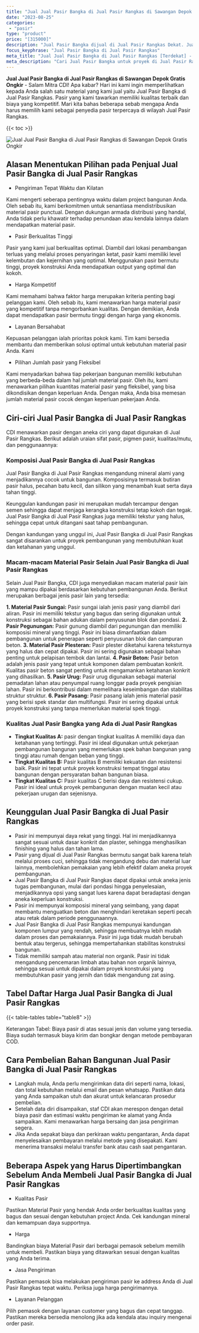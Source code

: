 ```yaml
---
title: "Jual Jual Pasir Bangka di Jual Pasir Rangkas di Sawangan Depok Gratis Ongkir"
date: "2023-08-25"
categories:
 - "pasir"
type: "product"
price: "[315000]"
description: "Jual Pasir Bangka dijual di Jual Pasir Rangkas Dekat. Jual Pasir Bangka ini sering dipakai dalam proyek konstruksi sebagai bahan campuran yang terpilih dan halus. Kontak kami untuk mendapatkan informasi lebih lanjut."
focus_keyphrase: "Jual Pasir Bangka di Jual Pasir Rangkas"
meta_title: "Jual Jual Pasir Bangka di Jual Pasir Rangkas [Terdekat] - CDI"
meta_description: "Cari Jual Pasir Bangka untuk proyek di Jual Pasir Rangkas? Kami menyediakan Jual Pasir Bangka berkualitas untuk material adukan. Dapatkan penawaran terbaik sekarang."
---
```


**Jual Jual Pasir Bangka di Jual Pasir Rangkas di Sawangan Depok Gratis Ongkir** - Salam Mitra CDI! Apa kabar? Hari ini kami ingin memperlihatkan kepada Anda salah satu material yang kami jual yaitu Jual Pasir Bangka di Jual Pasir Rangkas. Pasir yang kami tawarkan memiliki kualitas terbaik dan biaya yang kompetitif. Mari kita bahas beberapa sebab mengapa Anda harus memilih kami sebagai penyedia pasir terpercaya di wilayah Jual Pasir Rangkas.

{{< toc >}}

![Jual Jual Pasir Bangka di Jual Pasir Rangkas di Sawangan Depok Gratis Ongkir](/images/pasir/pasir-bangunan-30.jpg)

## Alasan Menentukan Pilihan pada Penjual Jual Pasir Bangka di Jual Pasir Rangkas

*   Pengiriman Tepat Waktu dan Kilatan

Kami mengerti seberapa pentingnya waktu dalam project bangunan Anda. Oleh sebab itu, kami berkomitmen untuk senantiasa mendistribusikan material pasir punctual. Dengan dukungan armada distribusi yang handal, Anda tidak perlu khawatir terhadap penundaan atau kendala lainnya dalam mendapatkan material pasir.
*   Pasir Berkualitas Tinggi

Pasir yang kami jual berkualitas optimal. Diambil dari lokasi penambangan terluas yang melalui proses penyaringan ketat, pasir kami memiliki level kelembutan dan kejernihan yang optimal. Menggunakan pasir bermutu tinggi, proyek konstruksi Anda mendapatkan output yang optimal dan kokoh.
*   Harga Kompetitif

Kami memahami bahwa faktor harga merupakan kriteria penting bagi pelanggan kami. Oleh sebab itu, kami menawarkan harga material pasir yang kompetitif tanpa mengorbankan kualitas. Dengan demikian, Anda dapat mendapatkan pasir bermutu tinggi dengan harga yang ekonomis.
*   Layanan Bersahabat

Kepuasan pelanggan ialah prioritas pokok kami. Tim kami bersedia membantu dan memberikan solusi optimal untuk kebutuhan material pasir Anda. Kami

*   Pilihan Jumlah pasir yang Fleksibel

Kami menyadarkan bahwa tiap pekerjaan bangunan memiliki kebutuhan yang berbeda-beda dalam hal jumlah material pasir. Oleh itu, kami menawarkan pilihan kuantitas material pasir yang fleksibel, yang bisa dikondisikan dengan keperluan Anda. Dengan maka, Anda bisa memesan jumlah material pasir cocok dengan keperluan pekerjaan Anda.

## Ciri-ciri Jual Pasir Bangka di Jual Pasir Rangkas

CDI menawarkan pasir dengan aneka ciri yang dapat digunakan di Jual Pasir Rangkas. Berikut adalah uraian sifat pasir, pigmen pasir, kualitas/mutu, dan penggunaannya:

### Komposisi Jual Pasir Bangka di Jual Pasir Rangkas

Jual Pasir Bangka di Jual Pasir Rangkas mengandung mineral alami yang menjadikannya cocok untuk bangunan. Komposisinya termasuk butiran pasir halus, pecahan batu kecil, dan silikon yang menambah kuat serta daya tahan tinggi.

Keunggulan kandungan pasir ini merupakan mudah tercampur dengan semen sehingga dapat menjaga kerangka konstruksi tetap kokoh dan tegak. Jual Pasir Bangka di Jual Pasir Rangkas juga memiliki tekstur yang halus, sehingga cepat untuk ditangani saat tahap pembangunan.

Dengan kandungan yang unggul ini, Jual Pasir Bangka di Jual Pasir Rangkas sangat disarankan untuk proyek pembangunan yang membutuhkan kuat dan ketahanan yang unggul.

### Macam-macam Material Pasir Selain Jual Pasir Bangka di Jual Pasir Rangkas

Selain Jual Pasir Bangka, CDI juga menyediakan macam material pasir lain yang mampu dipakai berdasarkan kebutuhan pembangunan Anda. Berikut merupakan berbagai jenis pasir lain yang tersedia:

**1\. Material Pasir Sungai:** Pasir sungai ialah jenis pasir yang diambil dari aliran. Pasir ini memiliki tekstur yang bagus dan sering digunakan untuk konstruksi sebagai bahan adukan dalam penyusunan blok dan pondasi.
**2\. Pasir Pegunungan:** Pasir gunung diambil dari pegunungan dan memiliki komposisi mineral yang tinggi. Pasir ini biasa dimanfaatkan dalam pembangunan untuk penerapan seperti penyusunan blok dan campuran beton.
**3\. Material Pasir Plesteran:** Pasir plester diketahui karena teksturnya yang halus dan cepat dipakai. Pasir ini sering digunakan sebagai bahan penting untuk pelapisan tembok dan lantai.
**4\. Pasir Beton:** Pasir beton adalah jenis pasir yang tepat untuk komponen dalam pembuatan konkrit. Kualitas pasir beton sangat penting untuk mengamankan ketahanan konkrit yang dihasilkan.
**5\. Pasir Urug:** Pasir urug digunakan sebagai material pemadatan lahan atau penyumpal ruang longgar pada proyek pengisian lahan. Pasir ini berkontribusi dalam memelihara keseimbangan dan stabilitas struktur struktur.
**6\. Pasir Pasang:** Pasir pasang ialah jenis material pasir yang berisi spek standar dan multifungsi. Pasir ini sering dipakai untuk proyek konstruksi yang tanpa memerlukan material spek tinggi.

### Kualitas Jual Pasir Bangka yang Ada di Jual Pasir Rangkas

*   **Tingkat Kualitas A:** pasir dengan tingkat kualitas A memiliki daya dan ketahanan yang tertinggi. Pasir ini ideal digunakan untuk pekerjaan pembangunan bangunan yang memerlukan spek bahan bangunan yang tinggi atau rumah dengan beban yang tinggi.
*   **Tingkat Kualitas B:** Pasir kualitas B memiliki kekuatan dan resistensi baik. Pasir ini tepat untuk proyek konstruksi tempat tinggal atau bangunan dengan persyaratan bahan bangunan biasa.
*   **Tingkat Kualitas C:** Pasir kualitas C berisi daya dan resistensi cukup. Pasir ini ideal untuk proyek pembangunan dengan muatan kecil atau pekerjaan urugan dan sejenisnya.

## Keunggulan Jual Pasir Bangka di Jual Pasir Rangkas

*   Pasir ini mempunyai daya rekat yang tinggi. Hal ini menjadikannya sangat sesuai untuk dasar konkrit dan plaster, sehingga menghasilkan finishing yang halus dan tahan lama.
*   Pasir yang dijual di Jual Pasir Rangkas bermutu sangat baik karena telah melalui proses cuci, sehingga tidak mengandung debu dan material luar lainnya, membolehkan pemakaian yang lebih efektif dalam aneka proyek pembangunan.
*   Jual Pasir Bangka di Jual Pasir Rangkas dapat dipakai untuk aneka jenis tugas pembangunan, mulai dari pondasi hingga penyelesaian, menjadikannya opsi yang sangat lues karena dapat beradaptasi dengan aneka keperluan konstruksi.
*   Pasir ini mempunyai komposisi mineral yang seimbang, yang dapat membantu menguatkan beton dan menghindari keretakan seperti pecah atau retak dalam periode penggunaannya.
*   Jual Pasir Bangka di Jual Pasir Rangkas mempunyai kandungan komponen lumpur yang rendah, sehingga membuatnya lebih mudah dalam proses dan pemakaiannya. Pasir ini juga tidak mudah berubah bentuk atau tergerus, sehingga mempertahankan stabilitas konstruksi bangunan.
*   Tidak memiliki sampah atau material non organik. Pasir ini tidak mengandung pencemaran limbah atau bahan non organik lainnya, sehingga sesuai untuk dipakai dalam proyek konstruksi yang membutuhkan pasir yang jernih dan tidak mengandung zat asing.

## Tabel Daftar Harga Jual Pasir Bangka di Jual Pasir Rangkas

{{< table-tables table="table8" >}}

Keterangan Tabel: Biaya pasir di atas sesuai jenis dan volume yang tersedia. Biaya sudah termasuk biaya kirim dan bongkar dengan metode pembayaran COD.

## Cara Pembelian Bahan Bangunan Jual Pasir Bangka di Jual Pasir Rangkas

*   Langkah mula, Anda perlu mengirimkan data diri seperti nama, lokasi, dan total kebutuhan melalui email dan pesan whatsapp. Pastikan data yang Anda sampaikan utuh dan akurat untuk kelancaran prosedur pembelian.
*   Setelah data diri disampaikan, staf CDI akan merespon dengan detail biaya pasir dan estimasi waktu pengiriman ke alamat yang Anda sampaikan. Kami menawarkan harga bersaing dan jasa pengiriman segera.
*   Jika Anda sepakat biaya dan perkiraan waktu pengantaran, Anda dapat menyelesaikan pembayaran melalui metode yang disepakati. Kami menerima transaksi melalui transfer bank atau cash saat pengantaran.

## Beberapa Aspek yang Harus Dipertimbangkan Sebelum Anda Membeli Jual Pasir Bangka di Jual Pasir Rangkas

*   Kualitas Pasir

Pastikan Material Pasir yang hendak Anda order berkualitas kualitas yang bagus dan sesuai dengan kebutuhan project Anda. Cek kandungan mineral dan kemampuan daya supportnya.
*   Harga

Bandingkan biaya Material Pasir dari berbagai pemasok sebelum memilih untuk membeli. Pastikan biaya yang ditawarkan sesuai dengan kualitas yang Anda terima.
*   Jasa Pengiriman

Pastikan pemasok bisa melakukan pengiriman pasir ke address Anda di Jual Pasir Rangkas tepat waktu. Periksa juga harga pengirimannya.
*   Layanan Pelanggan

Pilih pemasok dengan layanan customer yang bagus dan cepat tanggap. Pastikan mereka bersedia menolong jika ada kendala atau inquiry mengenai order pasir.